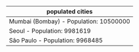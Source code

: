 | populated cities |
| --- |
| Mumbai (Bombay) - Population: 10500000 |
| Seoul - Population: 9981619 |
| São Paulo - Population: 9968485 |
